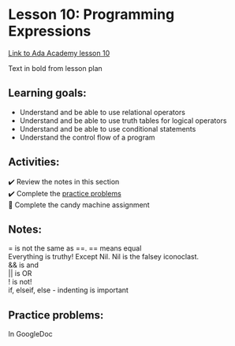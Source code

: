 # Lesson 10: Programming Expressions

[Link to Ada Academy lesson 10](https://github.com/Ada-Developers-Academy/jump-start/tree/master/learning-to-code/programming-expressions)

Text in bold from lesson plan 

## Learning goals:
- Understand and be able to use relational operators  
- Understand and be able to use truth tables for logical operators  
- Understand and be able to use conditional statements  
- Understand the control flow of a program  

## Activities:
:heavy_check_mark: Review the notes in this section  
:heavy_check_mark: Complete the [practice problems](./practice-problems.md)  
:large_orange_diamond: Complete the candy machine assignment  

## Notes:
= is not the same as ==. == means equal  
Everything is truthy! Except Nil. Nil is the falsey iconoclast.   
&& is and  
|| is OR  
! is not!  
if, elseif, else - indenting is important  

## Practice problems:
In GoogleDoc

